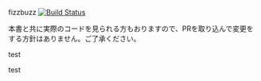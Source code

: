 fizzbuzz [![Build Status](https://travis-ci.org/github-book/fizzbuzz.png)](https://travis-ci.org/github-book/fizzbuzz)

本書と共に実際のコードを見られる方もおりますので、PRを取り込んで変更をする方針はありません。ご了承ください。


test

test
